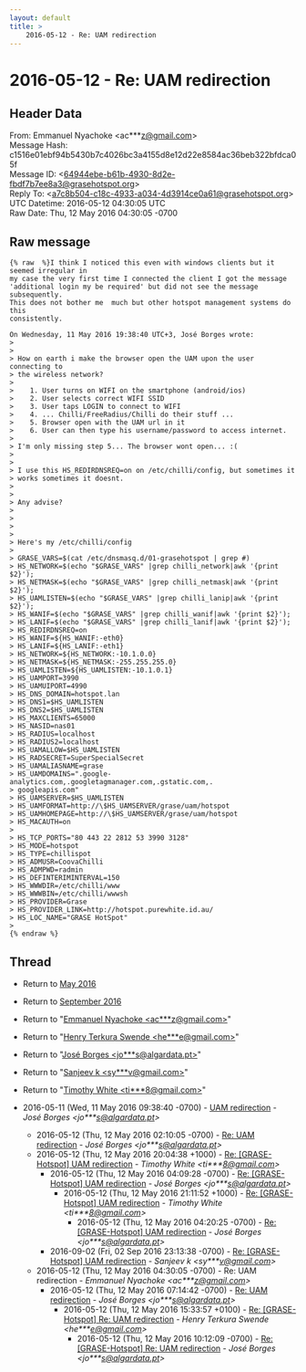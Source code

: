 ```yaml
---
layout: default
title: >
    2016-05-12 - Re: UAM redirection
---
```


# 2016-05-12 - Re: UAM redirection

## Header Data

From: Emmanuel Nyachoke \<ac***z@gmail.com\><br>
Message Hash: c1516e01ebf94b5430b7c4026bc3a4155d8e12d22e8584ac36beb322bfdca05f<br>
Message ID: \<64944ebe-b61b-4930-8d2e-fbdf7b7ee8a3@grasehotspot.org\><br>
Reply To: \<a7c8b504-c18c-4933-a034-4d3914ce0a61@grasehotspot.org\><br>
UTC Datetime: 2016-05-12 04:30:05 UTC<br>
Raw Date: Thu, 12 May 2016 04:30:05 -0700<br>

## Raw message

```
{% raw  %}I think I noticed this even with windows clients but it seemed irregular in 
my case the very first time I connected the client I got the message 
'additional login my be required' but did not see the message subsequently. 
This does not bother me  much but other hotspot management systems do this 
consistently. 

On Wednesday, 11 May 2016 19:38:40 UTC+3, José Borges wrote:
>
>
> How on earth i make the browser open the UAM upon the user connecting to 
> the wireless network?
>
>    1. User turns on WIFI on the smartphone (android/ios)
>    2. User selects correct WIFI SSID
>    3. User taps LOGIN to connect to WIFI
>    4. ... Chilli/FreeRadius/Chilli do their stuff ...
>    5. Browser open with the UAM url in it
>    6. User can then type his username/password to access internet.
>
> I'm only missing step 5... The browser wont open... :(
>
>
> I use this HS_REDIRDNSREQ=on on /etc/chilli/config, but sometimes it 
> works sometimes it doesnt.
>
>
> Any advise?
>
>
>
>
> Here's my /etc/chilli/config
>
> GRASE_VARS=$(cat /etc/dnsmasq.d/01-grasehotspot | grep #)
> HS_NETWORK=$(echo "$GRASE_VARS" |grep chilli_network|awk '{print $2}');
> HS_NETMASK=$(echo "$GRASE_VARS" |grep chilli_netmask|awk '{print $2}');
> HS_UAMLISTEN=$(echo "$GRASE_VARS" |grep chilli_lanip|awk '{print $2}');
> HS_WANIF=$(echo "$GRASE_VARS" |grep chilli_wanif|awk '{print $2}');
> HS_LANIF=$(echo "$GRASE_VARS" |grep chilli_lanif|awk '{print $2}');
> HS_REDIRDNSREQ=on
> HS_WANIF=${HS_WANIF:-eth0}
> HS_LANIF=${HS_LANIF:-eth1}
> HS_NETWORK=${HS_NETWORK:-10.1.0.0}
> HS_NETMASK=${HS_NETMASK:-255.255.255.0}
> HS_UAMLISTEN=${HS_UAMLISTEN:-10.1.0.1}
> HS_UAMPORT=3990
> HS_UAMUIPORT=4990
> HS_DNS_DOMAIN=hotspot.lan
> HS_DNS1=$HS_UAMLISTEN
> HS_DNS2=$HS_UAMLISTEN
> HS_MAXCLIENTS=65000
> HS_NASID=nas01
> HS_RADIUS=localhost
> HS_RADIUS2=localhost
> HS_UAMALLOW=$HS_UAMLISTEN
> HS_RADSECRET=SuperSpecialSecret 
> HS_UAMALIASNAME=grase
> HS_UAMDOMAINS=".google-analytics.com,.googletagmanager.com,.gstatic.com,.
> googleapis.com"
> HS_UAMSERVER=$HS_UAMLISTEN
> HS_UAMFORMAT=http://\$HS_UAMSERVER/grase/uam/hotspot
> HS_UAMHOMEPAGE=http://\$HS_UAMSERVER/grase/uam/hotspot
> HS_MACAUTH=on
>
> HS_TCP_PORTS="80 443 22 2812 53 3990 3128"
> HS_MODE=hotspot
> HS_TYPE=chillispot
> HS_ADMUSR=CoovaChilli
> HS_ADMPWD=radmin
> HS_DEFINTERIMINTERVAL=150
> HS_WWWDIR=/etc/chilli/www
> HS_WWWBIN=/etc/chilli/wwwsh
> HS_PROVIDER=Grase
> HS_PROVIDER_LINK=http://hotspot.purewhite.id.au/
> HS_LOC_NAME="GRASE HotSpot"
>
{% endraw %}
```

## Thread

+ Return to [May 2016](/archive/2016/05)
+ Return to [September 2016](/archive/2016/09)

+ Return to "[Emmanuel Nyachoke <ac***z<span>@</span>gmail.com>](/authors/ac___z_at_gmail_com)"
+ Return to "[Henry Terkura Swende <he***e<span>@</span>gmail.com>](/authors/he___e_at_gmail_com)"
+ Return to "[José Borges <jo***s<span>@</span>algardata.pt>](/authors/jo___s_at_algardata_pt)"
+ Return to "[Sanjeev k <sy***v<span>@</span>gmail.com>](/authors/sy___v_at_gmail_com)"
+ Return to "[Timothy White <ti***8<span>@</span>gmail.com>](/authors/ti___8_at_gmail_com)"

+ 2016-05-11 (Wed, 11 May 2016 09:38:40 -0700) - [UAM redirection](/archive/2016/05/0cf1f725f5e9137e68aee81e215768f51ca77b76b24515d7e93c876597b45ac0) - _José Borges \<jo***s@algardata.pt\>_
  + 2016-05-12 (Thu, 12 May 2016 02:10:05 -0700) - [Re: UAM redirection](/archive/2016/05/d0ed41f18d9837d2a654d4d5003a6215bf9cbead95f021bba865c87708f76622) - _José Borges \<jo***s@algardata.pt\>_
  + 2016-05-12 (Thu, 12 May 2016 20:04:38 +1000) - [Re: [GRASE-Hotspot] UAM redirection](/archive/2016/05/efd76d96fbb970bf041e22533564f2920ce5a4ef06391f5831ca0b9dc677f0ae) - _Timothy White \<ti***8@gmail.com\>_
    + 2016-05-12 (Thu, 12 May 2016 04:09:28 -0700) - [Re: [GRASE-Hotspot] UAM redirection](/archive/2016/05/5ccd30aeb3576b48e61482f8deb6fac0cae40919561e7361b44c9ff1e6fe8283) - _José Borges \<jo***s@algardata.pt\>_
      + 2016-05-12 (Thu, 12 May 2016 21:11:52 +1000) - [Re: [GRASE-Hotspot] UAM redirection](/archive/2016/05/a7e1b56282eb946f52ab33167330725d98f1ffd047fca5ddfd09ff18c1acef59) - _Timothy White \<ti***8@gmail.com\>_
        + 2016-05-12 (Thu, 12 May 2016 04:20:25 -0700) - [Re: [GRASE-Hotspot] UAM redirection](/archive/2016/05/d24463e3cc95c08762bf538a2a04ffdf61a9a2dbe36f0327a28dbd141dd755b6) - _José Borges \<jo***s@algardata.pt\>_
    + 2016-09-02 (Fri, 02 Sep 2016 23:13:38 -0700) - [Re: [GRASE-Hotspot] UAM redirection](/archive/2016/09/f1be64180731b4cedcf823dd9f230c7d2a92cdbd984080c7eda8f29f8f496470) - _Sanjeev k \<sy***v@gmail.com\>_
  + 2016-05-12 (Thu, 12 May 2016 04:30:05 -0700) - Re: UAM redirection - _Emmanuel Nyachoke \<ac***z@gmail.com\>_
    + 2016-05-12 (Thu, 12 May 2016 07:14:42 -0700) - [Re: UAM redirection](/archive/2016/05/094ab1e835db998c9a08bc502d8d88f562925d1c6a4ea2aaadf68fbbad86ebc4) - _José Borges \<jo***s@algardata.pt\>_
      + 2016-05-12 (Thu, 12 May 2016 15:33:57 +0100) - [Re: [GRASE-Hotspot] Re: UAM redirection](/archive/2016/05/8a869cdbb66d515717c66b204d321b288768a60a3884efe1b2e3cac5332aa58a) - _Henry Terkura Swende \<he***e@gmail.com\>_
        + 2016-05-12 (Thu, 12 May 2016 10:12:09 -0700) - [Re: [GRASE-Hotspot] Re: UAM redirection](/archive/2016/05/26095fee27298b4cc9677684344c1bccc0b28421959fcb2588489e8e3546de50) - _José Borges \<jo***s@algardata.pt\>_

